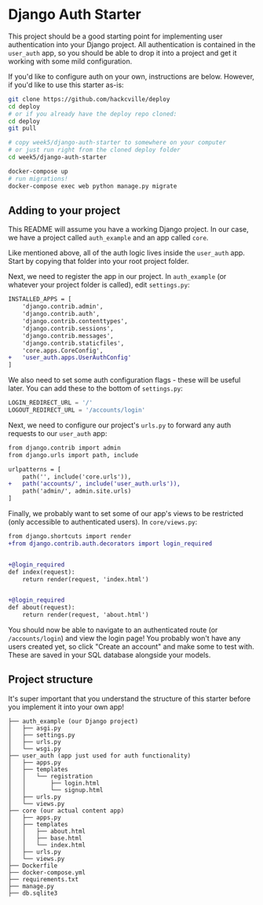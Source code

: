 # Django Auth Starter

This project should be a good starting point for implementing user authentication into your Django project. All authentication is contained in the `user_auth` app, so you should be able to drop it into a project and get it working with some mild configuration.

If you'd like to configure auth on your own, instructions are below. However, if you'd like to use this starter as-is:

```bash
git clone https://github.com/hackcville/deploy
cd deploy
# or if you already have the deploy repo cloned:
cd deploy
git pull

# copy week5/django-auth-starter to somewhere on your computer
# or just run right from the cloned deploy folder
cd week5/django-auth-starter

docker-compose up
# run migrations!
docker-compose exec web python manage.py migrate
```

## Adding to your project

This README will assume you have a working Django project. In our case, we have a project called `auth_example` and an app called `core`.

Like mentioned above, all of the auth logic lives inside the `user_auth` app. Start by copying that folder into your root project folder.

Next, we need to register the app in our project. In `auth_example` (or whatever your project folder is called), edit `settings.py`:

```diff
INSTALLED_APPS = [
    'django.contrib.admin',
    'django.contrib.auth',
    'django.contrib.contenttypes',
    'django.contrib.sessions',
    'django.contrib.messages',
    'django.contrib.staticfiles',
    'core.apps.CoreConfig',
+   'user_auth.apps.UserAuthConfig'
]
```

We also need to set some auth configuration flags - these will be useful later. You can add these to the bottom of `settings.py`:

```python
LOGIN_REDIRECT_URL = '/'
LOGOUT_REDIRECT_URL = '/accounts/login'
```

Next, we need to configure our project's `urls.py` to forward any auth requests to our `user_auth` app:

```diff
from django.contrib import admin
from django.urls import path, include

urlpatterns = [
    path('', include('core.urls')),
+   path('accounts/', include('user_auth.urls')),
    path('admin/', admin.site.urls)
]
```

Finally, we probably want to set some of our app's views to be restricted (only accessible to authenticated users). In `core/views.py`:

```diff
from django.shortcuts import render
+from django.contrib.auth.decorators import login_required


+@login_required
def index(request):
    return render(request, 'index.html')


+@login_required
def about(request):
    return render(request, 'about.html')
```

You should now be able to navigate to an authenticated route (or `/accounts/login`) and view the login page! You probably won't have any users created yet, so click "Create an account" and make some to test with. These are saved in your SQL database alongside your models.

## Project structure

It's super important that you understand the structure of this starter before you implement it into your own app!

```
├── auth_example (our Django project)
│   ├── asgi.py
│   ├── settings.py
│   ├── urls.py
│   └── wsgi.py
├── user_auth (app just used for auth functionality)
│   ├── apps.py
│   ├── templates
│   │   └── registration
│   │       ├── login.html
│   │       └── signup.html
│   ├── urls.py
│   └── views.py
├── core (our actual content app)
│   ├── apps.py
│   ├── templates
│   │   ├── about.html
│   │   ├── base.html
│   │   └── index.html
│   ├── urls.py
│   └── views.py
├── Dockerfile
├── docker-compose.yml
├── requirements.txt
├── manage.py
├── db.sqlite3
```
